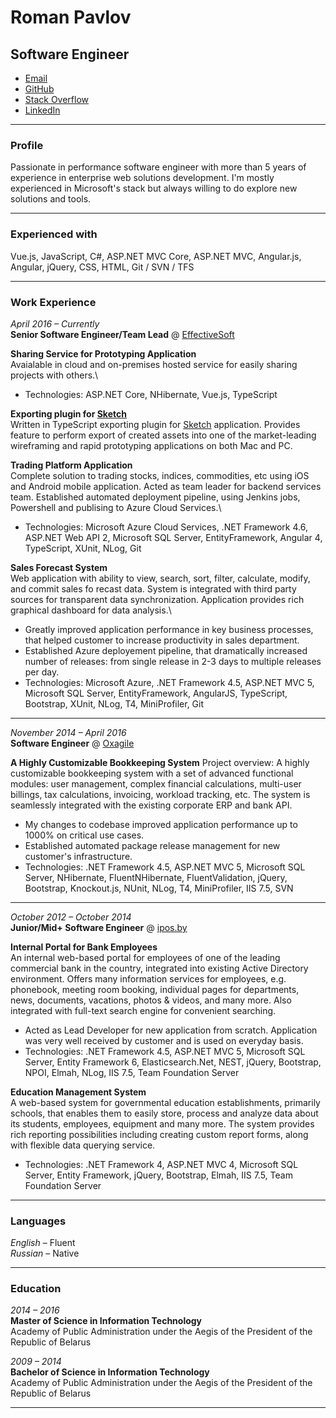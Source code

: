 # Roman Pavlov
## Software Engineer

- [Email](mailto:rspaulau@gmail.com)
- [GitHub](https://github.com/romansp)
- [Stack&nbsp;Overflow](https://stackoverflow.com/users/3121976/roman-pavlov)
- [LinkedIn](https://linkedin.com/in/romapavlov/)

------

### Profile

Passionate in performance software engineer with more than 5 years of experience in enterprise web solutions development. I'm mostly experienced in Microsoft's stack but always willing to do explore new solutions and tools.

------

### Experienced with

Vue.js, JavaScript, C#, ASP.NET MVC Core, ASP.NET MVC, Angular.js, Angular, jQuery, CSS, HTML, Git / SVN / TFS

------

### Work Experience

*April 2016 &ndash; Currently*\
**Senior Software Engineer/Team Lead** @ [EffectiveSoft](https://effectivesoft.com)

**Sharing Service for Prototyping Application**\
Avaialable in cloud and on-premises hosted service for easily sharing projects with others.\
- Technologies: ASP.NET Core, NHibernate, Vue.js, TypeScript

**Exporting plugin for [Sketch](https://sketchapp.com)**\
Written in TypeScript exporting plugin for [Sketch](https://sketchapp.com) application. Provides feature to perform export of created assets into one of the market-leading wireframing and rapid prototyping applications on both Mac and PC.

**Trading Platform Application**\
Complete solution to trading stocks, indices, commodities, etc using iOS and Android mobile application. Acted as team leader for backend services team. Established automated deployment pipeline, using Jenkins jobs, Powershell and publising to Azure Cloud Services.\
- Technologies: Microsoft Azure Cloud Services, .NET Framework 4.6, ASP.NET Web API 2, Microsoft SQL Server, EntityFramework, Angular 4, TypeScript, XUnit, NLog, Git

**Sales Forecast System**\
Web application with ability to view, search, sort, filter, calculate, modify, and commit sales fo recast data. System is integrated with third party sources for transparent data synchronization. Application provides rich graphical dashboard for data analysis.\
- Greatly improved application performance in key business processes, that helped customer to increase productivity in sales department.
- Established Azure deployement pipeline, that dramatically increased number of releases: from single release in 2-3 days to multiple releases per day.
- Technologies: Microsoft Azure, .NET Framework 4.5, ASP.NET MVC 5, Microsoft SQL Server, EntityFramework, AngularJS, TypeScript, Bootstrap, XUnit, NLog, T4, MiniProfiler, Git

------

*November 2014 &ndash; April 2016*\
**Software Engineer** @ [Oxagile](https://oxagile.com)

**A Highly Customizable Bookkeeping System**
Project overview: A highly customizable bookkeeping system with a set of advanced functional modules: user management, complex financial calculations, multi-user billings, tax calculations, invoicing, workload tracking, etc. The system is seamlessly integrated with the existing corporate ERP and bank API.
- My changes to codebase improved application performance up to 1000% on critical use cases.
- Established automated package release management for new customer's infrastructure.
- Technologies: .NET Framework 4.5, ASP.NET MVC 5, Microsoft SQL Server, NHibernate, FluentNHibernate, FluentValidation, jQuery, Bootstrap, Knockout.js, NUnit, NLog, T4, MiniProfiler, IIS 7.5, SVN

------

*October 2012 &ndash; October 2014*\
**Junior/Mid+ Software Engineer** @ [ipos.by](http://ipos.by)

**Internal Portal for Bank Employees**\
An internal web-based portal for employees of one of the leading commercial bank in the country, integrated into existing Active Directory environment. Offers many information services for employees, e.g. phonebook, meeting room booking, individual pages for departments, news, documents, vacations, photos & videos, and many more. Also integrated with full-text search engine for convenient searching.
- Acted as Lead Developer for new application from scratch. Application was very well received by customer and is used on everyday basis.
- Technologies: .NET Framework 4.5, ASP.NET MVC 5, Microsoft SQL Server, Entity Framework 6, Elasticsearch.Net, NEST, jQuery, Bootstrap, NPOI, Elmah, NLog, IIS 7.5, Team Foundation Server

**Education Management System**\
A web-based system for governmental education establishments, primarily schools, that enables them to easily store, process and analyze data about its students, employees, equipment and many more. The system provides rich reporting possibilities including creating custom report forms, along with flexible data querying service.
- Technologies: .NET Framework 4, ASP.NET MVC 4, Microsoft SQL Server, Entity Framework, jQuery, Bootstrap, Elmah, IIS 7.5, Team Foundation Server

------

### Languages

*English* &ndash; Fluent\
*Russian* &ndash; Native

------

### Education
*2014 &ndash; 2016*\
**Master of Science in Information Technology**\
Academy of Public Administration under the Aegis of the President of the Republic of Belarus

*2009 &ndash; 2014*\
**Bachelor of Science in Information Technology**\
Academy of Public Administration under the Aegis of the President of the Republic of Belarus

------
